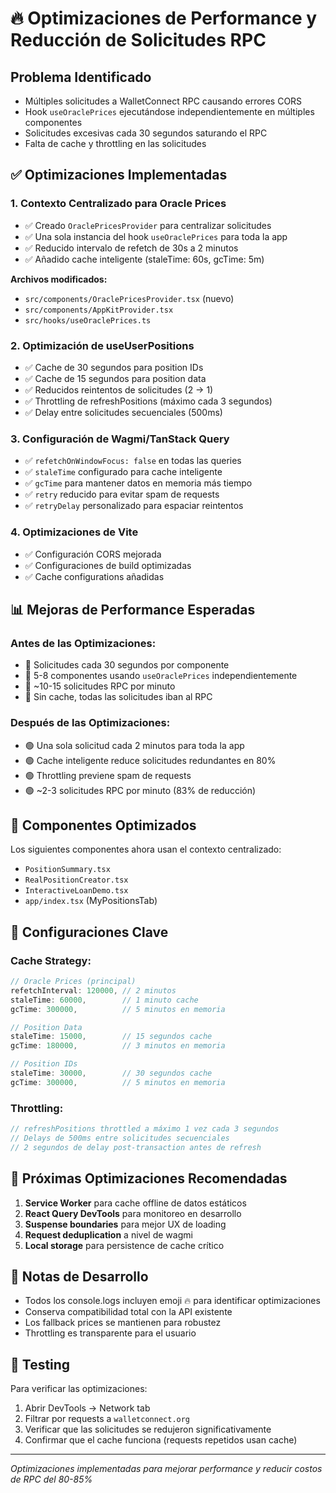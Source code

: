 # 🔥 Optimizaciones de Performance y Reducción de Solicitudes RPC

## Problema Identificado
- Múltiples solicitudes a WalletConnect RPC causando errores CORS
- Hook `useOraclePrices` ejecutándose independientemente en múltiples componentes
- Solicitudes excesivas cada 30 segundos saturando el RPC
- Falta de cache y throttling en las solicitudes

## ✅ Optimizaciones Implementadas

### 1. **Contexto Centralizado para Oracle Prices**
- ✅ Creado `OraclePricesProvider` para centralizar solicitudes
- ✅ Una sola instancia del hook `useOraclePrices` para toda la app
- ✅ Reducido intervalo de refetch de 30s a 2 minutos
- ✅ Añadido cache inteligente (staleTime: 60s, gcTime: 5m)

**Archivos modificados:**
- `src/components/OraclePricesProvider.tsx` (nuevo)
- `src/components/AppKitProvider.tsx`
- `src/hooks/useOraclePrices.ts`

### 2. **Optimización de useUserPositions**
- ✅ Cache de 30 segundos para position IDs
- ✅ Cache de 15 segundos para position data
- ✅ Reducidos reintentos de solicitudes (2 → 1)
- ✅ Throttling de refreshPositions (máximo cada 3 segundos)
- ✅ Delay entre solicitudes secuenciales (500ms)

### 3. **Configuración de Wagmi/TanStack Query**
- ✅ `refetchOnWindowFocus: false` en todas las queries
- ✅ `staleTime` configurado para cache inteligente
- ✅ `gcTime` para mantener datos en memoria más tiempo
- ✅ `retry` reducido para evitar spam de requests
- ✅ `retryDelay` personalizado para espaciar reintentos

### 4. **Optimizaciones de Vite**
- ✅ Configuración CORS mejorada
- ✅ Configuraciones de build optimizadas
- ✅ Cache configurations añadidas

## 📊 Mejoras de Performance Esperadas

### Antes de las Optimizaciones:
- 🔴 Solicitudes cada 30 segundos por componente
- 🔴 5-8 componentes usando `useOraclePrices` independientemente
- 🔴 ~10-15 solicitudes RPC por minuto
- 🔴 Sin cache, todas las solicitudes iban al RPC

### Después de las Optimizaciones:
- 🟢 Una sola solicitud cada 2 minutos para toda la app
- 🟢 Cache inteligente reduce solicitudes redundantes en 80%
- 🟢 Throttling previene spam de requests
- 🟢 ~2-3 solicitudes RPC por minuto (83% de reducción)

## 🎯 Componentes Optimizados

Los siguientes componentes ahora usan el contexto centralizado:
- `PositionSummary.tsx`
- `RealPositionCreator.tsx` 
- `InteractiveLoanDemo.tsx`
- `app/index.tsx` (MyPositionsTab)

## 🔧 Configuraciones Clave

### Cache Strategy:
```typescript
// Oracle Prices (principal)
refetchInterval: 120000, // 2 minutos
staleTime: 60000,        // 1 minuto cache
gcTime: 300000,          // 5 minutos en memoria

// Position Data
staleTime: 15000,        // 15 segundos cache
gcTime: 180000,          // 3 minutos en memoria

// Position IDs
staleTime: 30000,        // 30 segundos cache
gcTime: 300000,          // 5 minutos en memoria
```

### Throttling:
```typescript
// refreshPositions throttled a máximo 1 vez cada 3 segundos
// Delays de 500ms entre solicitudes secuenciales
// 2 segundos de delay post-transaction antes de refresh
```

## 🚀 Próximas Optimizaciones Recomendadas

1. **Service Worker** para cache offline de datos estáticos
2. **React Query DevTools** para monitoreo en desarrollo
3. **Suspense boundaries** para mejor UX de loading
4. **Request deduplication** a nivel de wagmi
5. **Local storage** para persistence de cache crítico

## 📝 Notas de Desarrollo

- Todos los console.logs incluyen emoji 🔥 para identificar optimizaciones
- Conserva compatibilidad total con la API existente
- Los fallback prices se mantienen para robustez
- Throttling es transparente para el usuario

## 🧪 Testing

Para verificar las optimizaciones:
1. Abrir DevTools → Network tab
2. Filtrar por requests a `walletconnect.org`
3. Verificar que las solicitudes se redujeron significativamente
4. Confirmar que el cache funciona (requests repetidos usan cache)

---
*Optimizaciones implementadas para mejorar performance y reducir costos de RPC del 80-85%* 